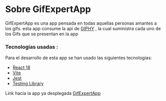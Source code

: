 # Sobre GifExpertApp
GifExpertApp es una app pensada en todas aquellas personas amantes a los gifs.
esta app consume la api de [GIPHY](https://developers.giphy.com/) , la cual suministra cada uno de los Gifs que se presentan en la app 

### Tecnologias usadas :
Para el desarrollo de esta app se  han  usado las siguientes tecnologias:
- [React 18](https://es.reactjs.org/)
- [Vite](https://vitejs.dev/)
- [Jest](https://jestjs.io/es-ES/)
- [Testing Library](https://testing-library.com/)

Link hacia la app ya  desplegada [GifExpertApp](https://gif-expert-davidgp.netlify.app/)
